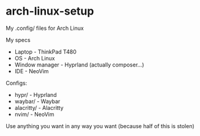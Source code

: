 # arch-linux-setup
My .config/ files for Arch Linux

My specs
- Laptop - ThinkPad T480
- OS - Arch Linux
- Window manager - Hyprland (actually composer...)
- IDE - NeoVim

Configs:
- hypr/ - Hyprland
- waybar/ - Waybar
- alacritty/ - Alacritty
- nvim/ - NeoVim

Use anything you want in any way you want (because half of this is stolen)
